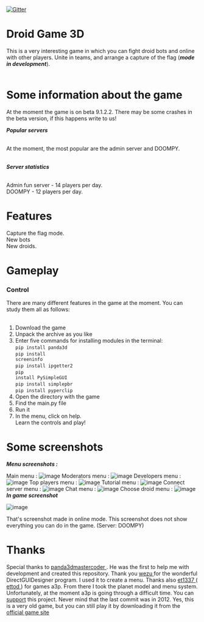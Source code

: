 [![Gitter](https://badges.gitter.im/DroidGame/DroidGame3D.svg)](https://gitter.im/DroidGame/DroidGame3D?utm_source=badge&utm_medium=badge&utm_campaign=pr-badge)

# Droid Game 3D
This is a very interesting game in which you can fight droid bots and online with other players. Unite in teams, and arrange a capture of the flag (***mode in development***).<br><br>

# Some information about the game

At the moment the game is on beta 9.1.2.2. There may be some crashes in the beta version, if this happens write to us!

***Popular servers***<br><br>

At the moment, the most popular are the admin server and DOOMPY.<br><br>

***Server statistics***<br><br>

Admin fun server - 14 players per day.<br>
DOOMPY - 12 players per day.<br>
# Features
Capture the flag mode.<br>
New bots<br>
New droids.<br>
# Gameplay
<h3>Control</h3>
There are many different features in the game at the moment. You can study them all as follows:<br><br>

1.  Download the game<br>
2.  Unpack the archive as you like<br>
3.  Enter five commands for installing modules in the terminal:<br>
<code>pip install panda3d</code><br>
<code>pip install screeninfo</code><br>
<code>pip install ipgetter2</code><br>
<code>pip install PySimpleGUI</code><br>
<code>pip install simplepbr</code><br>
<code>pip install pyperclip</code><br>
4.  Open the directory with the game<br>
5.  Find the main.py file<br>
6.  Run it<br>
7.  In the menu, click on help.<br>
Learn the controls and play!<br>

# Some screenshots
***Menu screenshots :***

Main menu :
![image](https://imgur.com/wcmLLc7.png)
Moderators menu :
![image](https://imgur.com/O1ZUTWr.png)
Developers menu :
![image](https://imgur.com/tCJVwdM.png)
Top players menu :
![image](https://imgur.com/JYbM2H5.png)
Tutorial menu :
![image](https://imgur.com/OkVvz4N.png)
Connect server menu :
![image](https://imgur.com/t8ksyv5.png)
Chat menu :
![image](https://imgur.com/YOgPWMT.png)
Choose droid menu : 
![image](https://imgur.com/JZFhjsC.png)
***In game screenshot***

![image](https://imgur.com/Hy2gQenl.png)

That's screenshot made in online mode. 
This screenshot does not show everything you can do in the game. (Server: DOOMPY)

# Thanks
Special thanks to <a href="https://discourse.panda3d.org/u/panda3dmastercoder"> panda3dmastercoder </a>.
He was the first to help me with development and created this repository.
Thank you <a href="https://discourse.panda3d.org/u/wezu"> wezu </a> for the wonderful DirectGUIDesigner program.
I used it to create a menu.
Thanks also <a href="https://discourse.panda3d.org/u/et1337"> et1337 </a> (<a href="https://github.com/etodd"> ettod </a>) for games a3p.
From there I took the planet model and menu system. Unfortunately, at the moment a3p is going through a difficult time. You can [support](https://github.com/etodd/a3p) this project. Never mind that the last commit was in 2012. Yes, this is a very old game, but you can still play it by downloading it from the [official game site](http://a3p.sf.net/)
